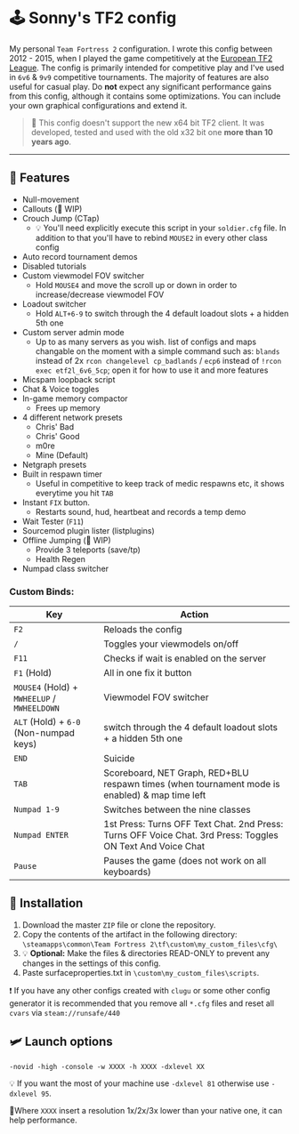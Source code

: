 # 🕹 Sonny's TF2 config

My personal `Team Fortress 2` configuration. I wrote this config between 2012 - 2015, when I played the game competitively at the [European TF2 League](https://etf2l.org). The config is primarily intended for competitive play and I've used in `6v6` & `9v9` competitive tournaments. The majority of features are also useful for casual play. Do **not** expect any significant performance gains from this config, although it contains some optimizations. You can include your own graphical configurations and extend it.

> 🚧 This config doesn't support the new x64 bit TF2 client. It was developed, tested and used with the old x32 bit one **more than 10 years ago**.

---

## 🧩 Features

- Null-movement
- Callouts (🚧 WIP)
- Crouch Jump (CTap)
  - 💡 You'll need explicitly execute this script in your `soldier.cfg` file. In addition to that you'll have to rebind `MOUSE2` in every other class config
- Auto record tournament demos
- Disabled tutorials
- Custom viewmodel FOV switcher
  - Hold `MOUSE4` and move the scroll up or down in order to increase/decrease viewmodel FOV
- Loadout switcher
  - Hold `ALT+6-9` to switch through the 4 default loadout slots + a hidden 5th one
- Custom server admin mode
  - Up to as many servers as you wish. list of configs and maps changable on the moment with a simple command such as: `blands` instead of 2x `rcon changelevel cp_badlands` / `ecp6` instead of `!rcon exec etf2l_6v6_5cp`; open it for how to use it and more features
- Micspam loopback script
- Chat & Voice toggles
- In-game memory compactor
  - Frees up memory
- 4 different network presets
  - Chris' Bad
  - Chris' Good
  - m0re
  - Mine (Default)
- Netgraph presets
- Built in respawn timer
  - Useful in competitive to keep track of medic respawns etc, it shows everytime you hit `TAB`
- Instant `FIX` button.
  - Restarts sound, hud, heartbeat and records a temp demo
- Wait Tester (`F11`)
- Sourcemod plugin lister (listplugins)
- Offline Jumping (🚧 WIP)
  - Provide 3 teleports (save/tp)
  - Health Regen
- Numpad class switcher

### Custom Binds:

| Key | Action |
|-----|--------|
|  `F2 ` |   Reloads the config     |
|  `/`   |   Toggles your viewmodels on/off     |
|  `F11` |   Checks if wait is enabled on the server     |
|  `F1` (Hold) |   All in one fix it button     |
|  `MOUSE4` (Hold) + `MWHEELUP` / `MWHEELDOWN` |   Viewmodel FOV switcher     |
|  `ALT` (Hold) + `6-0` (Non-numpad keys) |  switch through the 4 default loadout slots + a hidden 5th one   |
|  `END` |   Suicide    |
|  `TAB` |   Scoreboard, NET Graph, RED+BLU respawn times (when tournament mode is enabled) & map time left    |
|  `Numpad 1-9` |   Switches between the nine classes  |
|  `Numpad ENTER` |   1st Press: Turns OFF Text Chat. 2nd Press: Turns OFF Voice Chat. 3rd Press: Toggles ON Text And Voice Chat     |
|  `Pause` |   Pauses the game (does not work on all keyboards)     |

## 🔧 Installation

1. Download the master `ZIP` file or clone the repository.
2. Copy the contents of the artifact in the following directory: `\steamapps\common\Team Fortress 2\tf\custom\my_custom_files\cfg\`
3. 💡 **Optional:** Make the files & directories READ-ONLY to prevent any changes in the settings of this config.
4. Paste surfaceproperties.txt in `\custom\my_custom_files\scripts`.

❗ If you have any other configs created with `clugu` or some other config generator it is recommended that you remove all `*.cfg` files and reset all `cvars` via `steam://runsafe/440`

## 🛩 Launch options

`-novid -high -console -w XXXX -h XXXX -dxlevel XX`

💡 If you want the most of your machine use `-dxlevel 81` otherwise use `-dxlevel 95`.

💭Where `XXXX` insert a resolution 1x/2x/3x lower than your native one, it can help performance.
